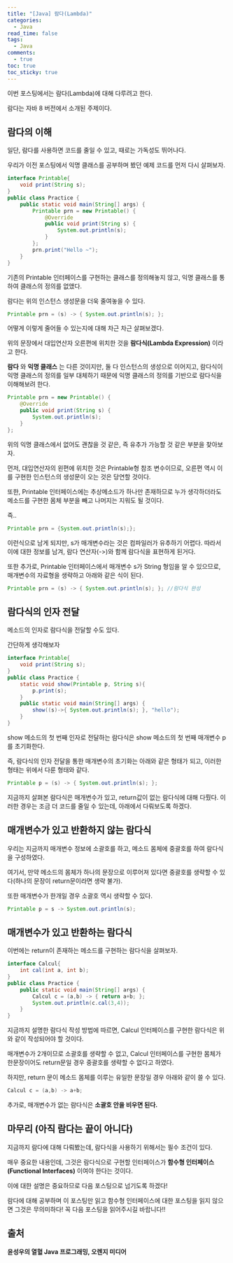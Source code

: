 ```yaml
---
title: "[Java] 람다(Lambda)"
categories:
  - Java
read_time: false
tags:
  - Java
comments:
  - true
toc: true
toc_sticky: true
---
```

이번 포스팅에서는 람다(Lambda)에 대해 다루려고 한다.

람다는 자바 8 버전에서 소개된 주제이다. 

## 람다의 이해
일단, 람다를 사용하면 코드를 줄일 수 있고, 때로는 가독성도 뛰어나다.

우리가 이전 포스팅에서 익명 클래스를 공부하며 봤던 예제 코드를 먼저 다시 살펴보자.

```java
interface Printable{
    void print(String s);
}
public class Practice {
    public static void main(String[] args) {
        Printable prn = new Printable() {
            @Override
            public void print(String s) {
                System.out.println(s);
            }
        };
        prn.print("Hello ~");
    }
}
```

기존의 Printable 인터페이스를 구현하는 클래스를 정의해놓지 않고, 익명 클래스를 통하여 클래스의 정의를 없앴다. 

람다는 위의 인스턴스 생성문을 더욱 줄여놓을 수 있다.

```java
Printable prn = (s) -> { System.out.println(s); };
```

어떻게 이렇게 줄어들 수 있는지에 대해 차근 차근 살펴보겠다.

위의 문장에서 대입연산자 오른편에 위치한 것을 __람다식(Lambda Expression)__ 이라고 한다.

__람다__ 와 __익명 클래스__ 는 다른 것이지만, 둘 다 인스턴스의 생성으로 이어지고, 람다식이 익명 클래스의 정의를 일부 대체하기 때문에 익명 클래스의 정의를 기반으로 람다식을 이해해보려 한다.

```java
Printable prn = new Printable() {
    @Override
    public void print(String s) {
        System.out.println(s);
    }
};
```

위의 익명 클래스에서 없어도 괜찮을 것 같은, 즉 유추가 가능할 것 같은 부분을 찾아보자.

먼저, 대입연산자의 왼편에 위치한 것은 Printable형 참조 변수이므로, 오른편 역시 이를 구현한 인스턴스의 생성문이 오는 것은 당연할 것이다.

또한, Printable 인터페이스에는 추상메소드가 하나만 존재하므로 누가 생각하더라도 메소드를 구현한 몸체 부분을 빼고 나머지는 지워도 될 것이다.

즉..

```java
Printable prn = {System.out.println(s);};
```

이런식으로 남게 되지만, s가 매개변수라는 것은 컴파일러가 유추하기 어렵다. 따라서 이에 대한 정보를 남겨, 람다 연산자(->)와 함께 람다식을 표현하게 된거다.

또한 추가로, Printable 인터페이스에서 매개변수 s가 String 형임을 알 수 있으므로, 매개변수의 자료형을 생략하고 아래와 같은 식이 된다.

```java
Printable prn = (s) -> { System.out.println(s); }; //람다식 완성
```

## 람다식의 인자 전달
메소드의 인자로 람다식을 전달할 수도 있다.

간단하게 생각해보자

```java
interface Printable{
    void print(String s);
}
public class Practice {
    static void show(Printable p, String s){
        p.print(s);
    }
    public static void main(String[] args) {
        show((s)->{ System.out.println(s); }, "hello");
    }
}
```

show 메소드의 첫 번째 인자로 전달하는 람다식은 show 메소드의 첫 번째 매개변수 p를 초기화한다.

즉, 람다식의 인자 전달을 통한 매개변수의 초기화는 아래와 같은 형태가 되고, 이러한 형태는 위에서 다룬 형태와 같다.

```java
Printable p = (s) -> { System.out.println(s); };
```

지금까지 살펴본 람다식은 매개변수가 있고, return값이 없는 람다식에 대해 다뤘다. 이러한 경우는 조금 더 코드를 줄일 수 있는데, 아래에서 다뤄보도록 하겠다.

## 매개변수가 있고 반환하지 않는 람다식
우리는 지금까지 매개변수 정보에 소괄호를 하고, 메소드 몸체에 중괄호를 하여 람다식을 구성하였다.

여기서, 만약 메소드의 몸체가 하나의 문장으로 이루어져 있다면 중괄호를 생략할 수 있다(하나의 문장이 return문이라면 생략 불가).

또한 매개변수가 한개일 경우 소괄호 역시 생략할 수 있다.

```java
Printable p = s -> System.out.println(s);
```

## 매개변수가 있고 반환하는 람다식
이번에는 return이 존재하는 메소드를 구현하는 람다식을 살펴보자.

```java
interface Calcul{
    int cal(int a, int b);
}
public class Practice {
    public static void main(String[] args) {
        Calcul c = (a,b) -> { return a+b; };
        System.out.println(c.cal(3,4));
    }
}
```

지금까지 설명한 람다식 작성 방법에 따르면, Calcul 인터페이스를 구현한 람다식은 위와 같이 작성되어야 할 것이다.

매개변수가 2개이므로 소괄호를 생략할 수 없고, Calcul 인터페이스를 구현한 몸체가 한문장이어도 return문일 경우 중괄호를 생략할 수 없다고 하였다.

하지만, return 문이 메소드 몸체를 이루는 유일한 문장일 경우 아래와 같이 쓸 수 있다.

```java
Calcul c = (a,b) -> a+b;
```

추가로, 매개변수가 없는 람다식은 __소괄호 안을 비우면 된다.__

## 마무리 (아직 람다는 끝이 아니다)
지금까지 람다에 대해 다뤄봤는데, 람다식을 사용하기 위해서는 필수 조건이 있다.

매우 중요한 내용인데, 그것은 람다식으로 구현할 인터페이스가 __함수형 인터페이스(Functional Interfaces)__ 이여야 한다는 것이다.

이에 대한 설명은 중요하므로 다음 포스팅으로 넘기도록 하겠다!

람다에 대해 공부하며 이 포스팅만 읽고 함수형 인터페이스에 대한 포스팅을 읽지 않으면 그것은 무의미하다! 꼭 다음 포스팅을 읽어주시길 바랍니다!!

## 출처
__윤성우의 열혈 Java 프로그래밍, 오렌지 미디어__


